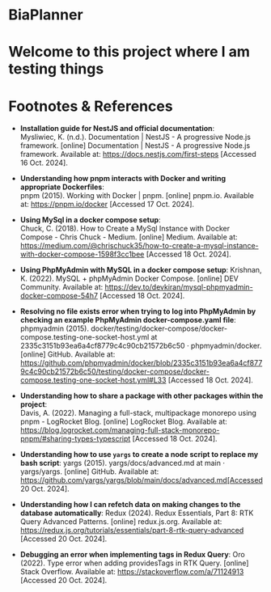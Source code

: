 # BiaPlanner

# Welcome to this project where I am testing things

# Footnotes & References

- **Installation guide for NestJS and official documentation**:  
   Mysliwiec, K. (n.d.). Documentation | NestJS - A progressive Node.js framework. [online] Documentation | NestJS - A progressive Node.js framework. Available at: https://docs.nestjs.com/first-steps [Accessed 16 Oct. 2024].
- **Understanding how pnpm interacts with Docker and writing appropriate Dockerfiles**:  
  pnpm (2015). Working with Docker | pnpm. [online] pnpm.io. Available at: https://pnpm.io/docker [Accessed 17 Oct. 2024].

- **Using MySql in a docker compose setup**:  
  Chuck, C. (2018). How to Create a MySql Instance with Docker Compose - Chris Chuck - Medium. [online] Medium. Available at: https://medium.com/@chrischuck35/how-to-create-a-mysql-instance-with-docker-compose-1598f3cc1bee [Accessed 18 Oct. 2024].

- **Using PhpMyAdmin with MySQL in a docker compose setup**:
  Krishnan, K. (2022). MySQL + phpMyAdmin Docker Compose. [online] DEV Community. Available at: https://dev.to/devkiran/mysql-phpmyadmin-docker-compose-54h7 [Accessed 18 Oct. 2024].

- **Resolving no file exists error when trying to log into PhpMyAdmin by checking an example PhpMyAdmin docker-compose.yaml file**:  
  phpmyadmin (2015). docker/testing/docker-compose/docker-compose.testing-one-socket-host.yml at 2335c3151b93ea6a4cf8779c4c90cb21572b6c50 · phpmyadmin/docker. [online] GitHub. Available at: https://github.com/phpmyadmin/docker/blob/2335c3151b93ea6a4cf8779c4c90cb21572b6c50/testing/docker-compose/docker-compose.testing-one-socket-host.yml#L33 [Accessed 18 Oct. 2024].

- **Understanding how to share a package with other packages within the project**:  
  Davis, A. (2022). Managing a full-stack, multipackage monorepo using pnpm - LogRocket Blog. [online] LogRocket Blog. Available at: https://blog.logrocket.com/managing-full-stack-monorepo-pnpm/#sharing-types-typescript [Accessed 18 Oct. 2024].

- **Understanding how to use `yargs` to create a node script to replace my bash script**:
  yargs (2015). yargs/docs/advanced.md at main · yargs/yargs. [online] GitHub. Available at: https://github.com/yargs/yargs/blob/main/docs/advanced.md[Accessed 20 Oct. 2024].

- **Understanding how I can refetch data on making changes to the database automatically**:
  Redux (2024). Redux Essentials, Part 8: RTK Query Advanced Patterns. [online] redux.js.org. Available at: https://redux.js.org/tutorials/essentials/part-8-rtk-query-advanced [Accessed 20 Oct. 2024].

- **Debugging an error when implementing tags in Redux Query**:
  Oro (2022). Type error when adding providesTags in RTK Query. [online] Stack Overflow. Available at: https://stackoverflow.com/a/71124913 [Accessed 20 Oct. 2024].
